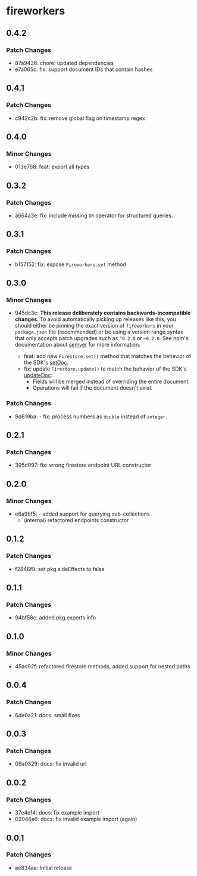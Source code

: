 # fireworkers

## 0.4.2

### Patch Changes

- 87a9436: chore: updated dependencies
- e7a065c: fix: support document IDs that contain hashes

## 0.4.1

### Patch Changes

- c942c2b: fix: remove global flag on timestamp regex

## 0.4.0

### Minor Changes

- 013e768: feat: export all types

## 0.3.2

### Patch Changes

- a664a3e: fix: include missing `OR` operator for structured queries.

## 0.3.1

### Patch Changes

- b157152: fix: expose `Fireworkers.set` method

## 0.3.0

### Minor Changes

- 945dc3c: **This release deliberately contains backwards-incompatible changes**. To avoid automatically picking up releases like this, you should either be pinning the exact version of `fireworkers` in your `package.json` file (recommended) or be using a version range syntax that only accepts patch upgrades such as `^0.2.0` or `~0.2.0`. See npm's documentation about [semver](https://docs.npmjs.com/cli/v6/using-npm/semver/) for more information.

  - feat: add new `Firestore.set()` method that matches the behavior of the SDK's [setDoc](https://firebase.google.com/docs/reference/js/firestore_.md#setdoc).
  - fix: update `Firestore.update()` to match the behavior of the SDK's [updateDoc](https://firebase.google.com/docs/reference/js/firestore_.md#updatedoc):
    - Fields will be merged instead of overriding the entire document.
    - Operations will fail if the document doesn't exist.

### Patch Changes

- 9d619ba: - fix: process numbers as `double` instead of `integer`.

## 0.2.1

### Patch Changes

- 395d097: fix: wrong firestore endpoint URL constructor

## 0.2.0

### Minor Changes

- e6a9bf5: - added support for querying sub-collections
  - (internal) refactored endpoints constructor

## 0.1.2

### Patch Changes

- f2846f9: set pkg.sideEffects to false

## 0.1.1

### Patch Changes

- 94bf58c: added pkg.exports info

## 0.1.0

### Minor Changes

- 45ad92f: refactored firestore methods, added support for nested paths

## 0.0.4

### Patch Changes

- 6de0a21: docs: small fixes

## 0.0.3

### Patch Changes

- 09a0329: docs: fix invalid url

## 0.0.2

### Patch Changes

- 37e4e14: docs: fix example import
- 02046a6: docs: fix invalid example import (again)

## 0.0.1

### Patch Changes

- ae834aa: Initial release
